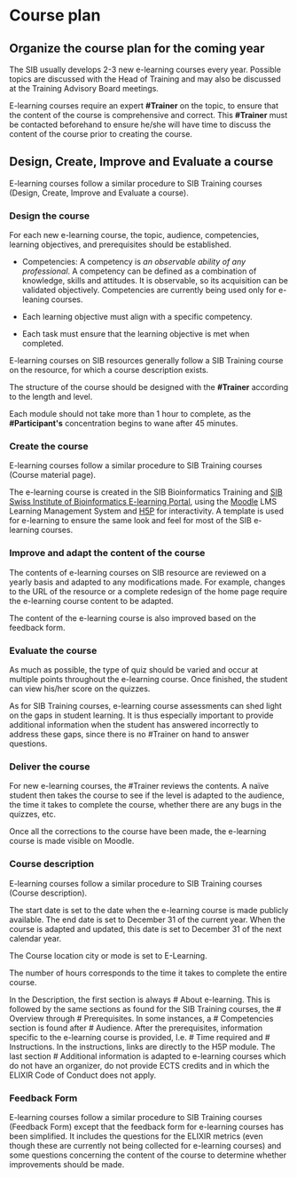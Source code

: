 # Course plan
## Organize the course plan for the coming year 

The SIB usually develops 2-3 new e-learning courses every year. Possible topics are discussed with the Head of Training and may also be discussed at the Training Advisory Board meetings. 

 

E-learning courses require an expert **#Trainer** on the topic, to ensure that the content of the course is comprehensive and correct. This **#Trainer** must be contacted beforehand to ensure he/she will have time to discuss the content of the course prior to creating the course. 

 

 
## Design, Create, Improve and Evaluate a course 

E-learning courses follow a similar procedure to SIB Training courses (Design, Create, Improve and Evaluate a course). 

 


### Design the course 

For each new e-learning course, the topic, audience, competencies, learning objectives, and prerequisites should be established. 

- Competencies: A competency is *an observable ability of any professional*. A competency can be defined as a combination of knowledge, skills and attitudes. It is observable, so its acquisition can be validated objectively. Competencies are currently being used only for e-leaning courses. 

- Each learning objective must align with a specific competency.

- Each task must ensure that the learning objective is met when completed.


E-learning courses on SIB resources generally follow a SIB Training course on the resource, for which a course description exists. 
 
The structure of the course should be designed with the **#Trainer** according to the length and level.

Each module should not take more than 1 hour to complete, as the **#Participant's** concentration begins to wane after 45 minutes. 





### Create the course 


E-learning courses follow a similar procedure to SIB Training courses (Course material page). 

The e-learning course is created in the SIB Bioinformatics Training and [SIB Swiss Institute of Bioinformatics E-learning Portal](https://edu.sib.swiss/), using the [Moodle](https://moodle.org/) LMS Learning Management System and [H5P](https://h5p.org/) for interactivity. A template is used for e-learning to ensure the same look and feel for most of the SIB e-learning courses. 

  

### Improve and adapt the content of the course 


The contents of e-learning courses on SIB resource are reviewed on a yearly basis and adapted to any modifications made. For example, changes to the URL of the resource or a complete redesign of the home page require the e-learning course content to be adapted. 

The content of the e-learning course is also improved based on the feedback form. 

 

 

### Evaluate the course 


As much as possible, the type of quiz should be varied and occur at multiple points throughout the e-learning course. Once finished, the student can view his/her score on the quizzes. 

As for SIB Training courses, e-learning course assessments can shed light on the gaps in student learning. It is thus especially important to provide additional information when the student has answered incorrectly to address these gaps, since there is no #Trainer on hand to answer questions. 

 

### Deliver the course 

For new e-learning courses, the #Trainer reviews the contents. A naïve student then takes the course to see if the level is adapted to the audience, the time it takes to complete the course, whether there are any bugs in the quizzes, etc. 

 

Once all the corrections to the course have been made, the e-learning course is made visible on Moodle. 

### Course description 

E-learning courses follow a similar procedure to SIB Training courses (Course description). 

 

The start date is set to the date when the e-learning course is made publicly available. The end date is set to December 31 of the current year. When the course is adapted and updated, this date is set to December 31 of the next calendar year. 

 

The Course location city or mode is set to E-Learning. 

 

The number of hours corresponds to the time it takes to complete the entire course. 

 

In the Description, the first section is always # About e-learning. This is followed by the same sections as found for the SIB Training courses, the # Overview through # Prerequisites. In some instances, a # Competencies section is found after # Audience. After the prerequisites, information specific to the e-learning course is provided, I.e. # Time required and # Instructions. In the instructions, links are directly to the H5P module. The last section #  Additional information is adapted to e-learning courses which do not have an organizer, do not provide ECTS credits and in which the ELIXIR Code of Conduct does not apply. 

 

 

### Feedback Form 


E-learning courses follow a similar procedure to SIB Training courses (Feedback Form) except that the feedback form for e-learning courses has been simplified. It includes the questions for the ELIXIR metrics (even though these are currently not being collected for e-learning courses) and some questions concerning the content of the course to determine whether improvements should be made. 